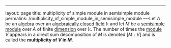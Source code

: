 ---
 layout: page
 title: multiplicity of simple module in semisimple module
 permalink: /multiplicity_of_simple_module_in_semisimple_module
---Let $A$ be an [algebra](https://defsmath.github.io/DefsMath/algebra_over_a_field) over an [algebraically closed](https://defsmath.github.io/DefsMath/algebraically_closed) [field](https://defsmath.github.io/DefsMath/field) $\mathbb k$ and let $M$ be a [semisimple](https://defsmath.github.io/DefsMath/semisimple_module) [module](https://defsmath.github.io/DefsMath/module_over_a_ring) over $A$ of finite [dimension](https://defsmath.github.io/DefsMath/dimension_of_vector_space) over $\mathbb k$. The number of times the [module](https://defsmath.github.io/DefsMath/###################module) $V$ appears in a direct sum decomposition of $M$ is denoted $[M:V]$ and is called the **multiplicity of $V$ in $M$**.